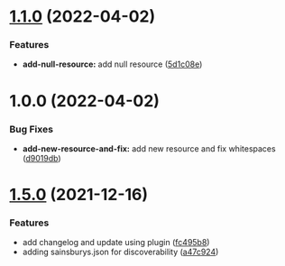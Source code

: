 # [1.1.0](https://github.com/ashgbruh/terraform-serverless-aws/compare/v1.0.0...v1.1.0) (2022-04-02)


### Features

* **add-null-resource:** add null resource ([5d1c08e](https://github.com/ashgbruh/terraform-serverless-aws/commit/5d1c08e9ad4ba39f8dd70a6b08967fbd97a638d9))

# 1.0.0 (2022-04-02)


### Bug Fixes

* **add-new-resource-and-fix:** add new resource and fix whitespaces ([d9019db](https://github.com/ashgbruh/terraform-serverless-aws/commit/d9019db7ae52b0e5dad431acfd177b3192577c60))

# [1.5.0](https://github.com/sainsburys-tech/dce-semantic-release-template/compare/v1.4.0...v1.5.0) (2021-12-16)


### Features

* add changelog and update using plugin ([fc495b8](https://github.com/sainsburys-tech/dce-semantic-release-template/commit/fc495b8760e712d8ef8b0f433244bdb97ac7c85c))
* adding sainsburys.json for discoverability ([a47c924](https://github.com/sainsburys-tech/dce-semantic-release-template/commit/a47c924283681f2405c1f6aa43956631d0eba4d6))
